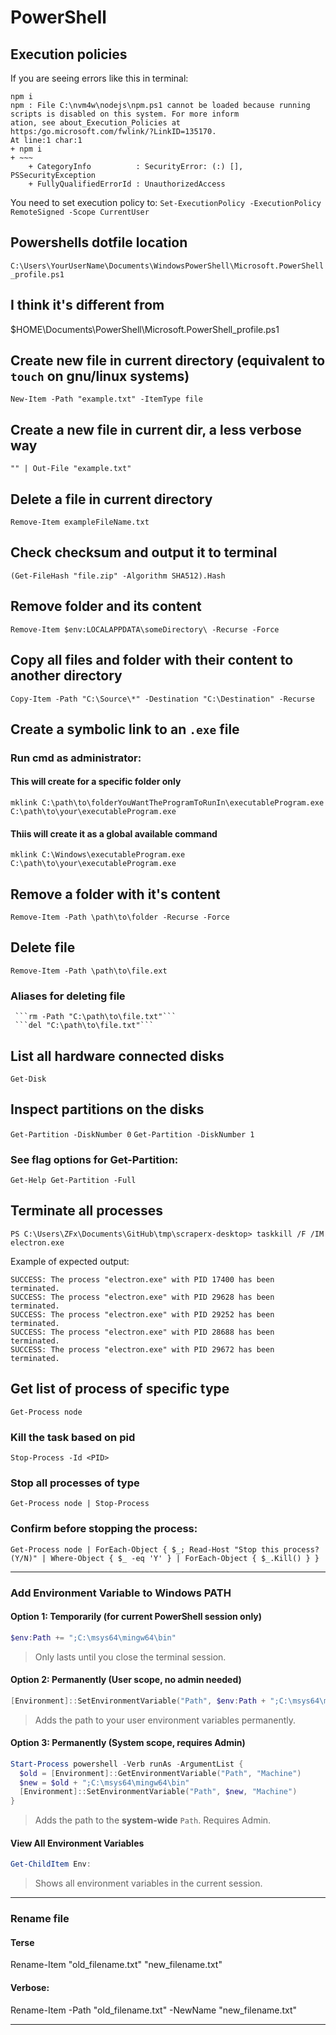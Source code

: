 # PowerShell

## Execution policies 
If you are seeing errors like this in terminal: 

```
npm i
npm : File C:\nvm4w\nodejs\npm.ps1 cannot be loaded because running scripts is disabled on this system. For more inform
ation, see about_Execution_Policies at https:/go.microsoft.com/fwlink/?LinkID=135170.
At line:1 char:1
+ npm i
+ ~~~
    + CategoryInfo          : SecurityError: (:) [], PSSecurityException
    + FullyQualifiedErrorId : UnauthorizedAccess
```

You need to set execution policy to:
```Set-ExecutionPolicy -ExecutionPolicy RemoteSigned -Scope CurrentUser```

## Powershells dotfile location
`C:\Users\YourUserName\Documents\WindowsPowerShell\Microsoft.PowerShell_profile.ps1`

## I think it's different from
$HOME\Documents\PowerShell\Microsoft.PowerShell_profile.ps1

## Create new file in current directory (equivalent to `touch` on gnu/linux systems)

`New-Item -Path "example.txt" -ItemType file`

## Create a new file in current dir, a less verbose way

`"" | Out-File "example.txt"`

## Delete a file in current directory

`Remove-Item exampleFileName.txt`

## Check checksum and output it to terminal

`(Get-FileHash "file.zip" -Algorithm SHA512).Hash`

## Remove folder and its content

`Remove-Item $env:LOCALAPPDATA\someDirectory\ -Recurse -Force`

## Copy all files and folder with their content to another directory

`Copy-Item -Path "C:\Source\*" -Destination "C:\Destination" -Recurse`

## Create a symbolic link to an `.exe` file

### Run cmd as administrator:

#### This will create for a specific folder only

`mklink C:\path\to\folderYouWantTheProgramToRunIn\executableProgram.exe C:\path\to\your\executableProgram.exe`

#### Thiis will create it as a global available command

`mklink C:\Windows\executableProgram.exe C:\path\to\your\executableProgram.exe`

## Remove a folder with it's content

`Remove-Item -Path \path\to\folder -Recurse -Force`

## Delete file

`Remove-Item -Path \path\to\file.ext`

### Aliases for deleting file

     ```rm -Path "C:\path\to\file.txt"```
     ```del "C:\path\to\file.txt"```

## List all hardware connected disks

`Get-Disk`

## Inspect partitions on the disks

`Get-Partition -DiskNumber 0`
`Get-Partition -DiskNumber 1`

### See flag options for Get-Partition:

`Get-Help Get-Partition -Full`

## Terminate all processes
```PS C:\Users\ZFx\Documents\GitHub\tmp\scraperx-desktop> taskkill /F /IM electron.exe```

Example of expected output:

```
SUCCESS: The process "electron.exe" with PID 17400 has been terminated.
SUCCESS: The process "electron.exe" with PID 29628 has been terminated.
SUCCESS: The process "electron.exe" with PID 29252 has been terminated.
SUCCESS: The process "electron.exe" with PID 28688 has been terminated.
SUCCESS: The process "electron.exe" with PID 29672 has been terminated.
```


## Get list of process of specific type
```Get-Process node```

### Kill the task based on pid
```Stop-Process -Id <PID>```


### Stop all processes of type
```Get-Process node | Stop-Process```

### Confirm before stopping the process:

```Get-Process node | ForEach-Object { $_; Read-Host "Stop this process? (Y/N)" | Where-Object { $_ -eq 'Y' } | ForEach-Object { $_.Kill() } }```

---

### Add Environment Variable to Windows PATH

#### Option 1: Temporarily (for current PowerShell session only)
```powershell
$env:Path += ";C:\msys64\mingw64\bin"
```
> Only lasts until you close the terminal session.

#### Option 2: Permanently (User scope, no admin needed)
```powershell
[Environment]::SetEnvironmentVariable("Path", $env:Path + ";C:\msys64\mingw64\bin", "User")
```
> Adds the path to your user environment variables permanently.

#### Option 3: Permanently (System scope, requires Admin)
```powershell
Start-Process powershell -Verb runAs -ArgumentList {
  $old = [Environment]::GetEnvironmentVariable("Path", "Machine")
  $new = $old + ";C:\msys64\mingw64\bin"
  [Environment]::SetEnvironmentVariable("Path", $new, "Machine")
}
```
> Adds the path to the **system-wide** `Path`. Requires Admin.

#### View All Environment Variables
```powershell
Get-ChildItem Env:
```
> Shows all environment variables in the current session.

---

### Rename file
#### Terse
Rename-Item "old_filename.txt" "new_filename.txt"

#### Verbose:
Rename-Item -Path "old_filename.txt" -NewName "new_filename.txt"


---
